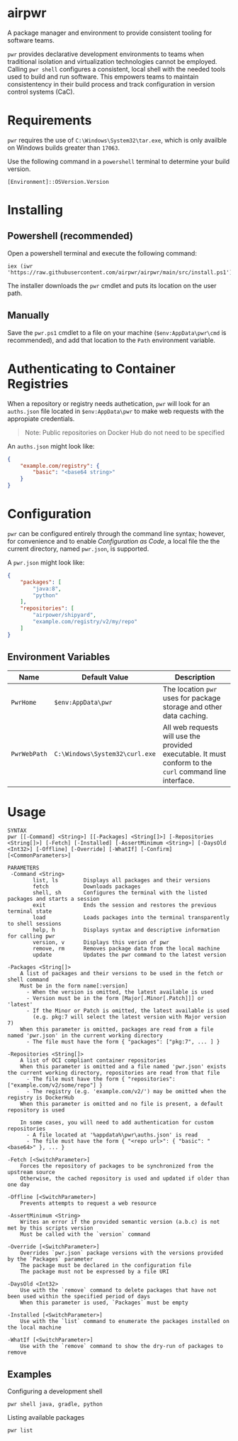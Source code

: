# airpwr

A package manager and environment to provide consistent tooling for software teams.

`pwr` provides declarative development environments to teams when traditional isolation and virtualization technologies cannot be employed. Calling `pwr shell` configures a consistent, local shell with the needed tools used to build and run software. This empowers teams to maintain consistentency in their build process and track configuration in version control systems (CaC).

# Requirements

`pwr` requires the use of `C:\Windows\System32\tar.exe`, which is only availble on Windows builds greater than `17063`.

Use the following command in a `powershell` terminal to determine your build version.

	[Environment]::OSVersion.Version

# Installing

## Powershell (recommended)

Open a powershell terminal and execute the following command:

	iex (iwr 'https://raw.githubusercontent.com/airpwr/airpwr/main/src/install.ps1')

The installer downloads the `pwr` cmdlet and puts its location on the user path.

## Manually

Save the `pwr.ps1` cmdlet to a file on your machine (`$env:AppData\pwr\cmd` is recommended), and add that location to the `Path` environment variable.

# Authenticating to Container Registries

When a repository or registry needs authetication, `pwr` will look for an `auths.json` file located in `$env:AppData\pwr` to make web requests with the appropiate credentials.

> Note: Public repositories on Docker Hub do not need to be specified

An `auths.json` might look like:
```json
{
    "example.com/registry": {
        "basic": "<base64 string>"
    }
}
```

# Configuration

`pwr` can be configured entirely through the command line syntax; however, for convenience and to enable *Configuration as Code*, a local file the the current directory, named `pwr.json`, is supported.

A `pwr.json` might look like:

```json
{
    "packages": [
        "java:8",
        "python"
    ],
    "repositories": [
        "airpower/shipyard",
        "example.com/registry/v2/my/repo"
    ]
}
```

## Environment Variables
| Name | Default Value | Description |
|--|--|--|
| `PwrHome` | `$env:AppData\pwr` | The location `pwr` uses for package storage and other data caching. |
| `PwrWebPath` | `C:\Windows\System32\curl.exe` | All web requests will use the provided executable. It must conform to the `curl` command line interface. |

# Usage

	SYNTAX
	pwr [[-Command] <String>] [[-Packages] <String[]>] [-Repositories <String[]>] [-Fetch] [-Installed] [-AssertMinimum <String>] [-DaysOld <Int32>] [-Offline] [-Override] [-WhatIf] [-Confirm] [<CommonParameters>]

	PARAMETERS
	 -Command <String>
			list, ls		Displays all packages and their versions
			fetch			Downloads packages
			shell, sh		Configures the terminal with the listed packages and starts a session
			exit			Ends the session and restores the previous terminal state
			load			Loads packages into the terminal transparently to shell sessions
			help, h			Displays syntax and descriptive information for calling pwr
			version, v		Displays this verion of pwr
			remove, rm		Removes package data from the local machine
			update			Updates the pwr command to the latest version

	-Packages <String[]>
		A list of packages and their versions to be used in the fetch or shell command
		Must be in the form name[:version]
		  - When the version is omitted, the latest available is used
		  - Version must be in the form [Major[.Minor[.Patch]]] or 'latest'
		  - If the Minor or Patch is omitted, the latest available is used
			(e.g. pkg:7 will select the latest version with Major version 7)
		When this parameter is omitted, packages are read from a file named 'pwr.json' in the current working directory
		  - The file must have the form { "packages": ["pkg:7", ... ] }

	-Repositories <String[]>
		A list of OCI compliant container repositories
		When this parameter is omitted and a file named 'pwr.json' exists the current working directory, repositories are read from that file
		  - The file must have the form { "repositories": ["example.com/v2/some/repo"] }
		  - The registry (e.g. 'example.com/v2/') may be omitted when the registry is DockerHub
		When this parameter is omitted and no file is present, a default repository is used

		In some cases, you will need to add authentication for custom repositories
		  - A file located at '%appdata%\pwr\auths.json' is read
		  - The file must have the form { "<repo url>": { "basic": "<base64>" }, ... }

	-Fetch [<SwitchParameter>]
		Forces the repository of packages to be synchronized from the upstream source
		Otherwise, the cached repository is used and updated if older than one day

	-Offline [<SwitchParameter>]
		Prevents attempts to request a web resource

	-AssertMinimum <String>
		Writes an error if the provided semantic version (a.b.c) is not met by this scripts version
		Must be called with the `version` command

	-Override [<SwitchParameter>]
		Overrides `pwr.json` package versions with the versions provided by the `Packages` parameter
		The package must be declared in the configuration file
		The package must not be expressed by a file URI

	-DaysOld <Int32>
		Use with the `remove` command to delete packages that have not been used within the specified period of days
		When this parameter is used, `Packages` must be empty

	-Installed [<SwitchParameter>]
		Use with the `list` command to enumerate the packages installed on the local machine

	-WhatIf [<SwitchParameter>]
		Use with the `remove` command to show the dry-run of packages to remove

## Examples

Configuring a development shell

	pwr shell java, gradle, python

Listing available packages

	pwr list
